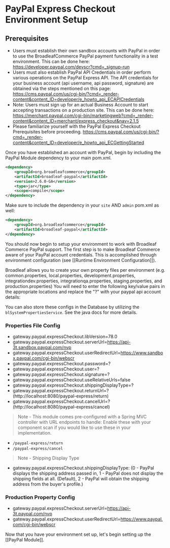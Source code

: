 # PayPal Express Checkout Environment Setup

## Prerequisites

- Users must establish their own sandbox accounts with PayPal in order to use the BroadleafCommerce PayPal payment functionality in a test environment. This can be done here: https://developer.paypal.com/devscr?cmd=_signup-run
- Users must also establish PayPal API Credentials in order perform various operations on the PayPal Express API. The API credentials for your business account (api username, api password, signature) are obtained via the steps mentioned on this page: https://cms.paypal.com/us/cgi-bin/?cmd=_render-content&content_ID=developer/e_howto_api_ECAPICredentials
- Note: Users must sign up for an actual Business Account to start accepting transactions on a production site. This can be done here: https://merchant.paypal.com/cgi-bin/marketingweb?cmd=_render-content&content_ID=merchant/express_checkout&nav=2.1.5
- Please familiarize yourself with the PayPal Express Checkout Prerequisites before proceeding. https://cms.paypal.com/us/cgi-bin/?cmd=_render-content&content_ID=developer/e_howto_api_ECGettingStarted

Once you have established an account with PayPal, begin by including the PayPal Module dependency to your main pom.xml.

```xml
<dependency>
    <groupId>org.broadleafcommerce</groupId>
    <artifactId>broadleaf-paypal</artifactId>
    <version>2.6.0-GA</version>
    <type>jar</type>
    <scope>compile</scope>
</dependency>
```

Make sure to include the dependency in your `site` AND `admin` pom.xml as well:

```xml
<dependency>
    <groupId>org.broadleafcommerce</groupId>
    <artifactId>broadleaf-paypal</artifactId>
</dependency>
```

You should now begin to setup your environment to work with Broadleaf Commerce PayPal support. The first step is to make Broadleaf Commerce aware of your PayPal account credentials. This is accomplished through environment configuration (see [[Runtime Environment Configuration]]).

Broadleaf allows you to create your own property files per environment (e.g. common.properties, local.properties, development.properties, integrationdev.properties, integrationqa.properties, staging.properties, and production.properties) 
You will need to enter the following key/value pairs in the appropriate locations and replace the "?" with your paypal api account details:

You can also store these configs in the Database by utilizing the `blSystemPropertiesService`. See the java docs for more details.

### Properties File Config
- gateway.paypal.expressCheckout.libVersion=78.0
- gateway.paypal.expressCheckout.serverUrl=https://api-3t.sandbox.paypal.com/nvp
- gateway.paypal.expressCheckout.userRedirectUrl=https://www.sandbox.paypal.com/cgi-bin/webscr
- gateway.paypal.expressCheckout.password=?
- gateway.paypal.expressCheckout.user=?
- gateway.paypal.expressCheckout.signature=?
- gateway.paypal.expressCheckout.useRelativeUrls=false
- gateway.paypal.expressCheckout.shippingDisplayType=?
- gateway.paypal.expressCheckout.returnUrl=? (http://localhost:8080/paypal-express/return)
- gateway.paypal.expressCheckout.cancelUrl=? (http://localhost:8080/paypal-express/cancel)

> Note - This module comes pre-configured with a Spring MVC controller with URL endpoints to handle:
Enable these with your component scan if you would like to use these in your implementation.
- `/paypal-express/return`
- `/paypal-express/cancel`

> Note - Shipping Display Type
- gateway.paypal.expressCheckout.shippingDisplayType: (0 - PayPal displays the shipping address passed in, 1 - PayPal does not display the shipping fields at all. (Default), 2 - PayPal will obtain the shipping address from the buyer's profile.)

### Production Property Config
- gateway.paypal.expressCheckout.serverUrl=https://api-3t.paypal.com/nvp
- gateway.paypal.expressCheckout.userRedirectUrl=https://www.paypal.com/cgi-bin/webscr


Now that you have your environment set up, let's begin setting up the [[PayPal Module]].
